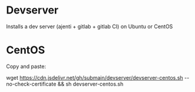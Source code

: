 Devserver
=========

Installs a dev server (ajenti + gitlab + gitlab CI) on Ubuntu or CentOS

CentOS
======

Copy and paste:

wget https://cdn.jsdelivr.net/gh/submain/devserver/devserver-centos.sh --no-check-certificate && sh devserver-centos.sh
